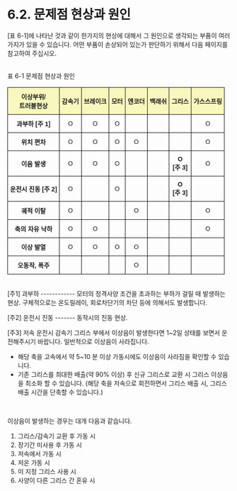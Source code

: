 ﻿# 6.2. 문제점 현상과 원인 

[표 6-1]에 나타난 것과 같이 한가지의 현상에 대해서 그 원인으로 생각되는 부품이 여러 가지가 있을 수 있습니다. 
어떤 부품이 손상되어 있는가 판단하기 위해서 다음 페이지를 참고하여 주십시오.

<br>
표 6-1 문제점 현상과 원인

<style type="text/css">
.tg  {border-collapse:collapse;border-spacing:0;}
.tg td{border-color:black;border-style:solid;border-width:1px;font-family:Arial, sans-serif;font-size:14px;
  overflow:hidden;padding:10px 5px;word-break:normal;}
.tg th{border-color:black;border-style:solid;border-width:1px;font-family:Arial, sans-serif;font-size:14px;
  font-weight:normal;overflow:hidden;padding:10px 5px;word-break:normal;}
.tg .tg-wa1i{font-weight:bold;text-align:center;vertical-align:middle}
.tg .tg-jafi{background-color:#f8f8be;font-weight:bold;text-align:center;vertical-align:middle}
.tg .tg-nrix{text-align:center;vertical-align:middle}
</style>
<table class="tg">
<thead>
  <tr>
    <th class="tg-jafi">이상부위/<br>트러블현상</th>
    <th class="tg-jafi">감속기</th>
    <th class="tg-jafi">브레이크</th>
    <th class="tg-jafi">모터</th>
    <th class="tg-jafi">엔코더</th>
    <th class="tg-jafi">백래쉬</th>
    <th class="tg-jafi">그리스</th>
    <th class="tg-jafi">가스스프링</th>
  </tr>
</thead>
<tbody>
  <tr>
    <td class="tg-wa1i">과부하 [주 1]</td>
    <td class="tg-nrix">O</td>
    <td class="tg-nrix">O</td>
    <td class="tg-nrix">O</td>
    <td class="tg-nrix"></td>
    <td class="tg-nrix"></td>
    <td class="tg-nrix"></td>
    <td class="tg-nrix">O</td>
  </tr>
  <tr>
    <td class="tg-wa1i">위치 편차</td>
    <td class="tg-nrix">O</td>
    <td class="tg-nrix">O</td>
    <td class="tg-nrix">O</td>
    <td class="tg-nrix">O</td>
    <td class="tg-nrix"></td>
    <td class="tg-nrix"></td>
    <td class="tg-nrix">O</td>
  </tr>
  <tr>
    <td class="tg-wa1i">이음 발생</td>
    <td class="tg-nrix">O</td>
    <td class="tg-nrix">O</td>
    <td class="tg-nrix">O</td>
    <td class="tg-nrix"></td>
    <td class="tg-nrix"></td>
    <td class="tg-wa1i">O<br>[주 3]</td>
    <td class="tg-nrix">O</td>
  </tr>
  <tr>
    <td class="tg-wa1i">운전시 진동 [주 2]</td>
    <td class="tg-nrix">O</td>
    <td class="tg-nrix"></td>
    <td class="tg-nrix">O</td>
    <td class="tg-nrix"></td>
    <td class="tg-nrix"></td>
    <td class="tg-wa1i">O<br>[주 3]</td>
    <td class="tg-nrix"></td>
  </tr>
  <tr>
    <td class="tg-wa1i">궤적 이탈</td>
    <td class="tg-nrix">O</td>
    <td class="tg-nrix"></td>
    <td class="tg-nrix"></td>
    <td class="tg-nrix">O</td>
    <td class="tg-nrix"></td>
    <td class="tg-nrix"></td>
    <td class="tg-nrix">O</td>
  </tr>
  <tr>
    <td class="tg-wa1i">축의 자유 낙하</td>
    <td class="tg-nrix">O</td>
    <td class="tg-nrix">O</td>
    <td class="tg-nrix"></td>
    <td class="tg-nrix"></td>
    <td class="tg-nrix"></td>
    <td class="tg-nrix"></td>
    <td class="tg-nrix">O</td>
  </tr>
  <tr>
    <td class="tg-wa1i">이상 발열</td>
    <td class="tg-nrix">O</td>
    <td class="tg-nrix">O</td>
    <td class="tg-nrix">O</td>
    <td class="tg-nrix">O</td>
    <td class="tg-nrix"></td>
    <td class="tg-nrix"></td>
    <td class="tg-nrix"></td>
  </tr>
  <tr>
    <td class="tg-wa1i">오동작, 폭주</td>
    <td class="tg-nrix"></td>
    <td class="tg-nrix"></td>
    <td class="tg-nrix"></td>
    <td class="tg-nrix">O</td>
    <td class="tg-nrix"></td>
    <td class="tg-nrix"></td>
    <td class="tg-nrix"></td>
  </tr>
</tbody>
</table>

<br>
[주1] 과부하 ------------	모터의 정격사양 조건을 초과하는 부하가 걸릴 때 발생하는 현상. 구체적으로는 온도릴레이, 회로차단기의 차단 등에 의해서도 발생합니다.

[주2] 운전시 진동 ------- 동작시의 진동 현상.

[주3] 저속 운전시 감속기 그리스 부에서 이상음이 발생한다면 1~2일 상태를 보면서 운전해주시기 바랍니다. 일반적으로 이상음이 사라집니다.

-	해당 축을 고속에서 약 5~10 분 이상 가동시에도 이상음이 사라짐을 확인할 수 있습니다.
-	기존 그리스를 최대한 배출(약 90% 이상) 후 신규 그리스로 교환 시 그리스 이상음을 
최소화 할 수 있습니다.
(해당 축을 저속으로 회전하면서 그리스 배출 시, 그리스 배출 시간을 단축할 수 있습니다.)

<br>

이상음이 발생하는 경우는 대개 다음과 같습니다.
1.	그리스/감속기 교환 후 가동 시
2.	장기간 미사용 후 가동 시
3.	저속에서 가동 시
4.	저온 가동 시
5.	미 지정 그리스 사용 시
6.	사양이 다른 그리스 간 혼유 시
